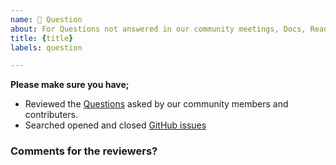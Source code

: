 ```yaml
---
name: 🤔 Question
about: For Questions not answered in our community meetings, Docs, Readme or Slack
title: {title}
labels: question

---
```


<!-- This template is used to ask questions that you might have and have not been previously answered on any of our communication or help channels. Questions asked here should be questions that might likely lead to a new issue being created. -->

**Please make sure you have;**

- Reviewed the [Questions](https://github.com/litmuschaos/litmus-docs-beta/labels/question) asked by our community members and contributers.
- Searched opened and closed [GitHub issues](https://github.com/litmuschaos/litmus-docs-beta/issues)


### Comments for the reviewers?
<!-- Leave a comment for the reviewers of this issue -->

